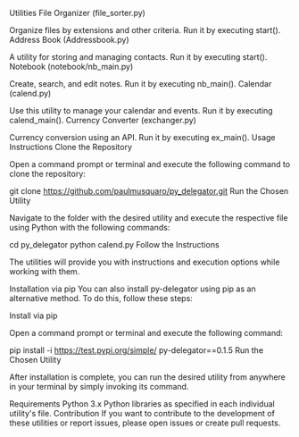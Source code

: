 Utilities
File Organizer (file_sorter.py)

Organize files by extensions and other criteria.
Run it by executing start().
Address Book (Addressbook.py)

A utility for storing and managing contacts.
Run it by executing start().
Notebook (notebook/nb_main.py)

Create, search, and edit notes.
Run it by executing nb_main().
Calendar (calend.py)

Use this utility to manage your calendar and events.
Run it by executing calend_main().
Currency Converter (exchanger.py)

Currency conversion using an API.
Run it by executing ex_main().
Usage Instructions
Clone the Repository

Open a command prompt or terminal and execute the following command to clone the repository:

git clone https://github.com/paulmusquaro/py_delegator.git
Run the Chosen Utility

Navigate to the folder with the desired utility and execute the respective file using Python with the following commands:

cd py_delegator
python calend.py
Follow the Instructions

The utilities will provide you with instructions and execution options while working with them.

Installation via pip
You can also install py-delegator using pip as an alternative method. To do this, follow these steps:

Install via pip

Open a command prompt or terminal and execute the following command:

pip install -i https://test.pypi.org/simple/ py-delegator==0.1.5
Run the Chosen Utility

After installation is complete, you can run the desired utility from anywhere in your terminal by simply invoking its command.

Requirements
Python 3.x
Python libraries as specified in each individual utility's file.
Contribution
If you want to contribute to the development of these utilities or report issues, please open issues or create pull requests.

